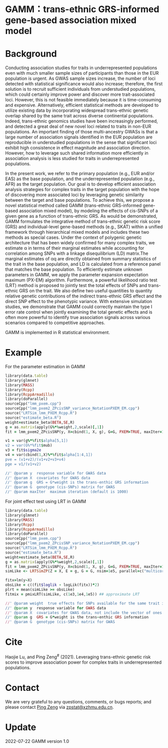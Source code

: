 # GAMM：trans-ethnic GRS-informed gene-based association mixed model
# Background
Conducting association studies for traits in underrepresented populations even with much smaller sample sizes of participants than those in the EUR population is urgent. As GWAS sample sizes increase, the number of loci detected with statistical significance would also increase; therefore, the first solution is to recruit sufficient individuals from understudied populations, which could certainly improve power and discover more trait-associated loci. However, this is not feasible immediately because it is time-consuming and expensive. Alternatively, efficient statistical methods are developed to utilize existing data by incorporating widespread trans-ethnic genetic overlap shared by the same trait across diverse continental populations. Indeed, trans-ethnic genomics studies have been increasingly performed, and detected a great deal of new novel loci related to traits in non-EUR populations. An important finding of those multi-ancestry GWASs is that a large number of association signals identified in the EUR population are reproducible in understudied populations in the sense that significant loci exhibit high consistence in effect magnitude and association direction. However, how to leverage such shared information more efficiently in association analysis is less studied for traits in underrepresented populations.

In the present work, we refer to the primary population (e.g., EUR and/or EAS) as the base population, and the underrepresented population (e.g., AFR) as the target population. Our goal is to develop efficient association analysis strategies for complex traits in the target population with the hope of discovering more associated loci by leveraging genetic similarity between the target and base populations. To achieve this, we propose a novel statistical method called GAMM (trans-ethnic GRS-informed gene-based association mixed model), by modeling the effects of cis-SNPs of a given gene as a function of trans-ethnic GRS. As would be demonstrated, GAMM formulates the integrative method of trans-ethnic genetic risk score (GRS) and individual-level gene-based methods (e.g., SKAT) within a unified framework through hierarchical mixed models and includes these two methods as special cases. Under the context of polygenic genetic architecture that has been widely confirmed for many complex traits, we estimate α in terms of their marginal estimates while accounting for correlation among SNPs with a linkage disequilibrium (LD) matrix.The marginal estimates of αq are directly obtained from summary statistics of the trait in the base population, and LD is calculated from a reference panel that matches the base population. To efficiently estimate unknown parameters in GAMM, we apply the parameter expansion expectation maximum (PX-EM) algorithm. Furthermore, a powerful likelihood ratio test (LRT) method is proposed to jointly test the total effects of SNPs and trans-ethnic GRS on the trait. We also define two useful quantities to quantity relative genetic contributions of the indirect trans-ethnic GRS effect and the direct SNP effect to the phenotypic variance. With extensive simulation studies, we demonstrate that GAMM could correctly maintain the type I error rate control when jointly examining the total genetic effects and is often more powerful to identify true association signals across various scenarios compared to competitive approaches.

GAMM is implemented in R statistical environment.
# Example
For the parameter estimation in GAMM
```ruby
library(data.table)
library(glmnet)
library(MASS)
library(Rcpp)
library(RcppArmadillo)
library(doParallel)
sourceCpp("lmm_pxem.cpp")
sourceCpp("lmm_pxem2_ZPcisSNP_variance_NotationPXEM_EM.cpp")
source("LRTSim_lmm_PXEM_Rcpp.R")
source("estimate_beta.R")
weight=estimate_beta(BETA,SE,R)
g = as.matrix(apply(G%*%weight,2,scale)[,1])
fit = lmm_pxem2_ZPcisSNP(y, X=cbind(1, X, g), G=G, PXEM=TRUE, maxIter=1000)

v1 = var(g%*%fit$alpha[5,1])
v2 = var(G%*%fit$mub)
v3 = fit$sigma2e
v4 = var(cbind(1,X)%*%fit$alpha[1:4,1])
pve = (v1+v2)/(v1+v2+v3+v4)
pge = v1/(v1+v2)

//' @param y  response variable for GWAS data
//' @param X  covariates for GWAS data
//' @param g  GRS = G*weight is the trans-enthic GRS information
//' @param G  genotype (cis-SNPs) matrix for GWAS
//' @param maxIter  maximum iteration (default is 1000)

```
For joint effect test using LRT in GAMM
```ruby
library(data.table)
library(glmnet)
library(MASS)
library(Rcpp)
library(RcppArmadillo)
library(doParallel)
sourceCpp("lmm_pxem.cpp")
sourceCpp("lmm_pxem2_ZPcisSNP_variance_NotationPXEM_EM.cpp")
source("LRTSim_lmm_PXEM_Rcpp.R")
source("estimate_beta.R")
weight=estimate_beta(BETA,SE,R)
g = as.matrix(apply(G%*%weight,2,scale)[,1])
fit = lmm_pxem2_ZPcisSNP(y, X=cbind(1, X, g), G=G, PXEM=TRUE, maxIter=1000)
simLike <- LRTSimZP(Z = X, E = g, G = G, nsim=1e5, parallel=c("multicore"), ncpus = 4L) ## exact LRT

fitx=lm(y~X)
obsLike = c((fit$loglik - logLik(fitx))*2)
plrt = mean(simLike >= obsLike)
fitmix = pmixLRT(simLike, c(1e3,1e4,1e5)) ## approximate LRT

//' @param weight  true effects for SNPs available for the same trait in another base population
//' @param y  response variable for GWAS data
//' @param X  covariates for GWAS data, not include the vector of ones
//' @param g  GRS = G*weight is the trans-enthic GRS information
//' @param G  genotype (cis-SNPs) matrix for GWAS

```

# Cite
Haojie Lu, and Ping Zeng<sup>#</sup> (2021). Leveraging trans-ethnic genetic risk scores to improve association power for complex traits in underrepresented populations.

# Contact
We are very grateful to any questions, comments, or bugs reports; and please contact [Ping Zeng](https://github.com/biostatpzeng) via zpstat@xzhmu.edu.cn.

# Update
2022-07-22 GAMM version 1.0
